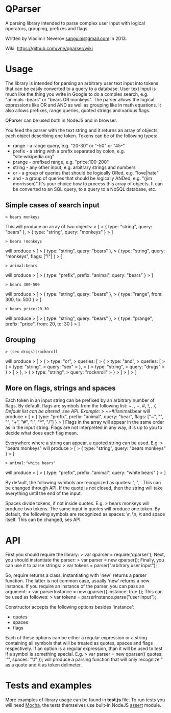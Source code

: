 QParser
=======

A parsing library intended to parse complex user input with logical operators, grouping, prefixes and flags.

Written by Vladimir Neverov <sanguini@gmail.com> in 2013.

Wiki: https://github.com/vne/qparser/wiki

Usage
=====

The library is intended for parsing an arbitrary user text input into tokens that can be easily
converted to a query to a database. User text input is much like the thing you write
in Google to do a complex search, e.g. "animals -bears" or "bears OR monkeys". The parser
allows the logical expressions like OR and AND as well as grouping like in math equations.
It also allows prefixes, range queries, quoted strings and various flags.

QParser can be used both in NodeJS and in browser.

You feed the parser with the text string and it returns an array of objects, each object describing
one token. Tokens can be of the following types:
 -  range - a range query, e.g. "20-30" or "-50" or "45-"
 -  prefix - a string with a prefix separated by colon, e.g. "site:wikipedia.org"
 -  prange - prefixed range, e.g. "price:100-200"
 -  string - any other input, e.g. arbitrary strings and numbers
 -  or - a group of queries that should be logically ORed, e.g. "love|hate"
 -  and - a group of queries that should be logically ANDed, e.g. "(jim morrisson)"
 It's your choice how to process this array of objects. It can be converted to an SQL query,
 to a query to a NoSQL database, etc.

Simple cases of search input
----------------------------

	> bears monkeys
This will produce an array of two objects:
	> [
	>	{ type: "string", query: "bears" },
	>	{ type: "string", query: "monkeys" }
	> ]

	> bears !monkeys
will produce
	> [
	>	{ type: "string", query: "bears" },
	>	{ type: "string", query: "monkeys", flags: ["!"] }
	> ]

	> animal:bears
will produce
	> [
	>	{ type: "prefix", prefix: "animal", query: "bears" }
	> ]

	> bears 300-500
will produce
	> [
	>	{ type: "string", query: "bears" },
	>	{ type: "range", from: 300, to: 500 }
	> ]

	> bears price:20-30
will produce
	> [
	>	{ type: "string", query: "bears" },
	>	{ type: "prange", prefix: "price", from: 20, to: 30 }
	> ]

Grouping
--------

	> (sex drugs)|rocknroll
will produce
	> [
	> 	{
	> 		type: "or",
	> 		queries: [
	> 			{
	> 				type: "and",
	> 				queries: [
	> 					{
	> 						type: "string",
	> 						query: "sex"
	> 					},
	> 					{
	> 						type: "string",
	> 						query: "drugs"
	> 					}
	> 				]
	> 			},
	> 			{
	> 				type: "string",
	> 				query: "rocknroll"
	> 			}
	> 		]
	> 	}
	> ]

More on flags, strings and spaces
---------------------------------

Each token in an input string can be prefixed by an arbitrary number of flags. By default,
flags are symbols from the following list: ~, \, +, #, !, *, /, \
Default list can be altered, see API.
Example:
	> ~\+#!*\/animal:bear
will produce
	> [
	>	{ type: "prefix", prefix: "animal", query: "bear", flags: ["~", "\", "", "+", "#", "!", "*\", "/"] }
	> ]
Flags in the array will appear in the same order as in the input string. Flags are not interpreted in any
way, it is up to you to decide what does each flag mean.

Everywhere where a string can appear, a quoted string can be used. E.g.
	> "bears monkeys"
will produce
	> [
	>	{ type: "string", query: "bears monkeys" }
	> ]

	> animal:"white bears"
will produce
	> [
	>	{ type: "prefix", prefix: "animal", query: "white bears" }
	> ]

By default, the following symbols are recognized as quotes: ", ', `
This can be changed through API. If the quote is not closed, then
the string will take everything until the end of the input.

Spaces divide tokens, if not inside quotes. E.g.
	> bears monkeys
will produce two tokens. The same input in quotes will produce one token. By default,
the following symbols are recognized as spaces: \r, \n, \t and space itself. This can be
changed, ses API.


API
===

First you should require the library:
	> var qparser = require('qparser');
Next, you should instantiate the parser:
	> var parser = new qparser();
Finally, you can use it to parse strings:
	> var tokens = parser("arbitrary user input");

So, require returns a class, instantiating with 'new' returns a parser function. The latter is not common case,
usually 'new' returns a new instance. If you require an instance of the parser, you can pass an argument:
	> var parserInstance = new qparser({ instance: true });
This can be used as followes:
	> var tokens = parserInstance.parse("user input");

Constructor accepts the following options besides 'instance':
 -  quotes
 -  spaces
 -  flags

Each of these options can be either a regular expression or a string containing all symbols
that will be treated as quotes, spaces and flags respectively. If an option is a regular
expression, than it will be used to test if a symbol is something special. E.g.
	> var parser = new qparser({ quotes: '"', spaces: "\t" });
will produce a parsing function that will only recognize " as a quote and \t as token delimeter.


Tests and examples
==================

More examples of library usage can be found in **test.js** file. To run tests you will
need [Mocha](http://visionmedia.github.io/mocha/), the tests themselves use built-in
NodeJS [assert](http://nodejs.org/api/assert.html) module.
